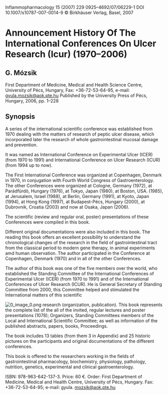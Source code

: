 Inflammopharmacology 15 (2007) 229 0925–4692/07/06229-1 DOI 10.1007/s10787-007-0014-9 © Birkhäuser Verlag, Basel, 2007

# Announcement History Of The International Conferences On Ulcer Research (Icur) (1970–2006)

## G. Mózsik

First Department of Medicine, Medical and Health Science Centre, University of Pécs, Hungary, Fax: +36-72-53-64-95, e-mail: gyula.mozsik@aok.pte.hu Published by the University Press of Pécs, Hungary, 2006, pp. 1–228

## Synopsis

A series of the international scientific conference was established from 1970 dealing with the matters of research of peptic ulcer disease, which incorporated later the research of whole gastrointestinal mucosal damage and prevention.

It was named as International Conference on Experimental Ulcer (ICER) (from 1970 to 1991) and International Conference on Ulcer Research (ICUR) (from 1994 up to now).

The First International Conference was organized at Copenhagen, Denmark in 1970, in conjugation with Fourth World Congress of Gastroenterology. The other Conferences were organized at Cologne, Germany (1972), at Parádfürdö, Hungary (1976), at Tokyo, Japan (1980), at Boston, USA. (1985), at Jerusalem, Israel (1988), at Berlin, Germany 
(1991), at Kyoto, Japan (1994), at Hong Kong (1997), at Budapest-Pécs, Hungary (2000), at Dubrovnik, Croatia (2003) 
and now at Osaka, Japan (2006).

The scientific (review and regular oral, poster) presentations of these Conferences were compiled in this book. 

Different original documentations were also included in this book. The reading this book offers an excellent possibility to understand the chronological changes of the research in the field of gastrointestinal tract from the classical period to modern gene therapy, in animal experiments amd human observation. The author participated in the Conference at Copenhagen, Denmark (1970) and in all of the other Conferences.

The author of this book was one of the five members over the world, who established the Standing Committee of the International Conferences of Experimental Ulcer (ICER) (from 1970 to 1991) and of the International Conferences of Ulcer Research (ICUR). He is General Secretary of Standing Committee from 2000, this Committee helped and stimulated the International matters of this scientific 

![0_image_0.png](0_image_0.png) research (organization, publication). This book represents the complete list of the all of the invited, regular lectures and poster presentations (1078); Organizers, Standing Committees members of the Local and International Scientific Committee; as well as information of the published abstracts, papers, books, Proceedings.

The book includes 13 tables (from them 3 in Appendix) and 25 historic pictures on the participants and original documentations of the different conferences.

This book is offered to the researchers working in the fields of gastrointestinal pharmacology, biochemistry, physiology, pathology, nutrition, genetics, experimental and clinical gastroenterology.

ISBN: 978-963-642-137-3. Price: 60 €. Order: First Department of Medicine, Medical and Health Centre, University of Pécs, Hungary. Fax: +36-72-53-64-95; e-mail: gyula. mozsik@aok.pte.hu